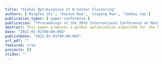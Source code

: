 ```yaml
---
title: "Global Optimization of K-Center Clustering"
authors: ['Mingfei Shi', 'Kaixun Hua', 'Jiayang Ren', 'Yankai Cao']
publication_types: ['paper-conference']
publication: "*Proceedings of the 39th International Conference on Machine Learning, PMLR 162:19956-19966*"
abstract: This paper proposes a global optimization algorithm for the k-center clustering problem using a reduced-space branch and bound scheme. It guarantees convergence by only branching on the cluster centers. On a dataset with 14 million samples, it achieves 0.1% optimality within 2 hours, improving objective value by 30.4% over heuristics.
date: "2022-01-01T00:00:00Z"
publishDate: "2022-01-01T00:00:00Z"
url_pdf: ""
featured: true
projects: []
slides: ""
---
```

